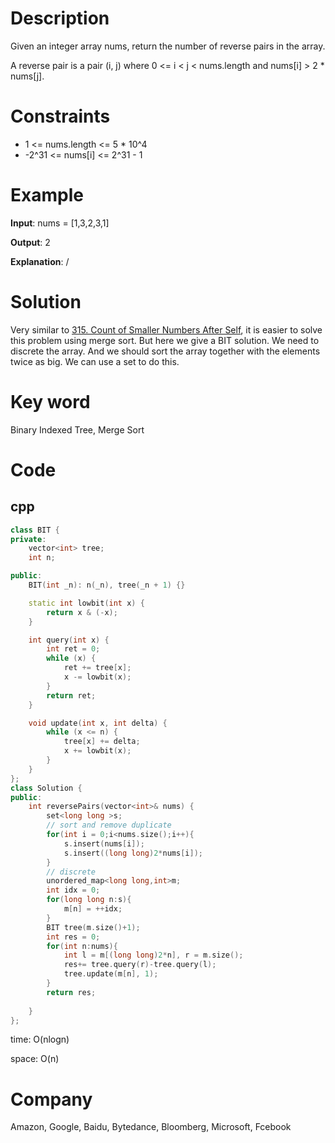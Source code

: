 # Description
Given an integer array nums, return the number of reverse pairs in the array.

A reverse pair is a pair (i, j) where 0 <= i < j < nums.length and nums[i] > 2 * nums[j].

# Constraints
* 1 <= nums.length <= 5 * 10^4
* -2^31 <= nums[i] <= 2^31 - 1

# Example
**Input**: nums = [1,3,2,3,1]


**Output**: 2

**Explanation**: /

# Solution
Very similar to [315. Count of Smaller Numbers After Self](315.%20Count%20of%20Smaller%20Numbers%20After%20Self.md), it is easier to solve this problem using merge sort. But here we give a BIT solution. We need to discrete the array. And we should sort the array together with the elements twice as big. We can use a set to do this.

# Key word
Binary Indexed Tree, Merge Sort

# Code

## cpp
```cpp
class BIT {
private:
    vector<int> tree;
    int n;

public:
    BIT(int _n): n(_n), tree(_n + 1) {}

    static int lowbit(int x) {
        return x & (-x);
    }

    int query(int x) {
        int ret = 0;
        while (x) {
            ret += tree[x];
            x -= lowbit(x);
        }
        return ret;
    }

    void update(int x, int delta) {
        while (x <= n) {
            tree[x] += delta;
            x += lowbit(x);
        }
    }
};
class Solution {
public:
    int reversePairs(vector<int>& nums) {
        set<long long >s;
        // sort and remove duplicate
        for(int i = 0;i<nums.size();i++){
            s.insert(nums[i]);
            s.insert((long long)2*nums[i]);
        }
        // discrete
        unordered_map<long long,int>m;
        int idx = 0;
        for(long long n:s){
            m[n] = ++idx;
        }
        BIT tree(m.size()+1);
        int res = 0;
        for(int n:nums){
            int l = m[(long long)2*n], r = m.size();
            res+= tree.query(r)-tree.query(l);
            tree.update(m[n], 1);
        }
        return res;
        
    }
};

```
time: O(nlogn)


space: O(n)

# Company
Amazon, Google, Baidu, Bytedance, Bloomberg, Microsoft, Fcebook